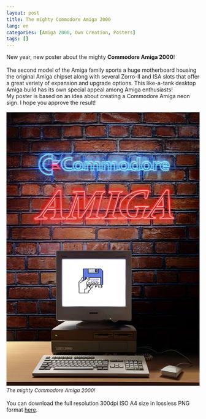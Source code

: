 ```yaml
---
layout: post
title: The mighty Commodore Amiga 2000
lang: en
categories: [Amiga 2000, Own Creation, Posters]
tags: []
---
```

New year, new poster about the mighty **Commodore Amiga 2000**!
<br><br>
The second model of the Amiga family sports a huge motherboard housing the original Amiga chipset along with several Zorro-II and ISA slots that offer a great veriety of expansion and upgrade options. This like-a-tank desktop Amiga build has its own special appeal among Amiga enthusiasts! <br>
My poster is based on an idea about creating a Commodore Amiga neon sign. I hope you approve the result!
<br><br>
<img src="\assets\img\post_previews\46-Amiga-2000-neon-sign-poster.jpg">
<span style="font-size:small; font-style: italic">The mighty Commodore Amiga 2000!</span>
<br><br>
You can download the full resolution 300dpi ISO A4 size in lossless PNG format <a href="https://app.box.com/s/eu7onr97nba2qm7d3zi1ub7f87y3oun7" target="_blank">here</a>.